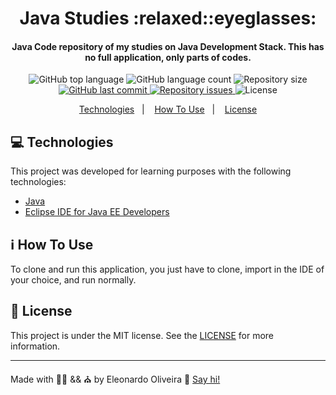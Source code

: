 <h1 align="center">
    Java Studies :relaxed::eyeglasses:
</h1>

<h4 align="center">
    Java Code repository of my studies on Java Development Stack. This has no full application, only parts of codes.
</h4>

<p align="center">
    <img alt="GitHub top language" src="https://img.shields.io/github/languages/top/eleonardoro/BlueFood-Java.svg">
    <img alt="GitHub language count" src="https://img.shields.io/github/languages/count/eleonardoro/BlueFood-Java.svg">
    <img alt="Repository size" src="https://img.shields.io/github/repo-size/eleonardoro/BlueFood-Java.svg">
    <a href="https://github.com/eleonardoro/BlueFood-Java/commits/master">
        <img alt="GitHub last commit" src="https://img.shields.io/github/last-commit/eleonardoro/BlueFood-Java.svg">
    </a>
    <a href="https://github.com/eleonardoro/BlueFood-Java/issues">
        <img alt="Repository issues" src="https://img.shields.io/github/issues/eleonardoro/BlueFood-Java.svg">
    </a>
    <img alt="License" src="https://img.shields.io/badge/license-MIT-yellowgreen">
</p>

<p align="center">
    <a href="#computer-technologies">Technologies</a>&nbsp;&nbsp;&nbsp;|&nbsp;&nbsp;&nbsp;
    <a href="#information_source-how-to-use">How To Use</a>&nbsp;&nbsp;&nbsp;|&nbsp;&nbsp;&nbsp;
    <a href="#memo-license">License</a>
</p>

## :computer: Technologies

This project was developed for learning purposes with the following technologies:

- [Java](https://www.java.com/)
- [Eclipse IDE for Java EE Developers](ecl)


## :information_source: How To Use

To clone and run this application, you just have to clone, import in the IDE of your choice, and run normally.


## :memo: License
This project is under the MIT license. See the
[LICENSE](https://github.com/eleonardoro/train-chords/blob/master/LICENSE) for more information.

---

Made with :purple_heart::heartpulse: && :church: by Eleonardo Oliveira :wave: [Say
hi!](https://www.linkedin.com/in/eleonardo/)


[ecl]: https://www.eclipse.org/downloads/packages/release/mars/r/eclipse-ide-java-ee-developers
